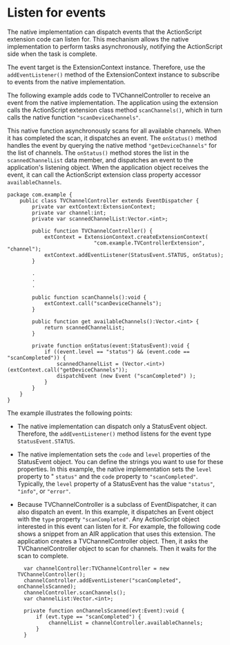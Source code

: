 # Listen for events

The native implementation can dispatch events that the ActionScript extension
code can listen for. This mechanism allows the native implementation to perform
tasks asynchronously, notifying the ActionScript side when the task is complete.

The event target is the ExtensionContext instance. Therefore, use the
`addEventListener()` method of the ExtensionContext instance to subscribe to
events from the native implementation.

The following example adds code to TVChannelController to receive an event from
the native implementation. The application using the extension calls the
ActionScript extension class method `scanChannels()`, which in turn calls the
native function `"scanDeviceChannels"`.

This native function asynchronously scans for all available channels. When it
has completed the scan, it dispatches an event. The `onStatus()` method handles
the event by querying the native method `"getDeviceChannels"` for the list of
channels. The `onStatus()` method stores the list in the `scannedChannelList`
data member, and dispatches an event to the application's listening object. When
the application object receives the event, it can call the ActionScript
extension class property accessor `availableChannels`.

    package com.example {
        public class TVChannelController extends EventDispatcher {
            private var extContext:ExtensionContext;
            private var channel:int;
            private var scannedChannelList:Vector.<int>;

            public function TVChannelController() {
                extContext = ExtensionContext.createExtensionContext(
                                "com.example.TVControllerExtension", "channel");
                extContext.addEventListener(StatusEvent.STATUS, onStatus);
            }

            .
            .
            .

            public function scanChannels():void {
                extContext.call("scanDeviceChannels");
            }

            public function get availableChannels():Vector.<int> {
                return scannedChannelList;
            }

            private function onStatus(event:StatusEvent):void {
                if ((event.level == "status") && (event.code == "scanCompleted")) {
                    scannedChannelList = (Vector.<int>)(extContext.call("getDeviceChannels"));
                    dispatchEvent (new Event ("scanCompleted") );
                }
            }
        }
    }

The example illustrates the following points:

- The native implementation can dispatch only a StatusEvent object. Therefore,
  the `addEventListener()` method listens for the event type
  `StatusEvent.STATUS`.

- The native implementation sets the `code` and `level` properties of the
  StatusEvent object. You can define the strings you want to use for these
  properties. In this example, the native implementation sets the `level`
  property to " `status"` and the `code` property to `"scanCompleted"`.
  Typically, the `level` property of a StatusEvent has the value `"status"`,
  `"info"`, or `"error"`.

- Because TVChannelController is a subclass of EventDispatcher, it can also
  dispatch an event. In this example, it dispatches an Event object with the
  `type` property `"scanCompleted"`. Any ActionScript object interested in this
  event can listen for it. For example, the following code shows a snippet from
  an AIR application that uses this extension. The application creates a
  TVChannelController object. Then, it asks the TVChannelController object to
  scan for channels. Then it waits for the scan to complete.

        var channelController:TVChannelController = new TVChannelController();
        channelController.addEventListener("scanCompleted", onChannelsScanned);
        channelController.scanChannels();
        var channelList:Vector.<int>;

        private function onChannelsScanned(evt:Event):void {
            if (evt.type == "scanCompleted") {
                channelList = channelController.availableChannels;
            }
        }
